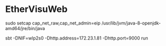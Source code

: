 # EtherVisuWeb

sudo setcap cap_net_raw,cap_net_admin=eip /usr/lib/jvm/java-8-openjdk-amd64/jre/bin/java

sbt -DNIF=wlp2s0 -Dhttp.address=172.23.1.81 -Dhttp.port=9000 run
